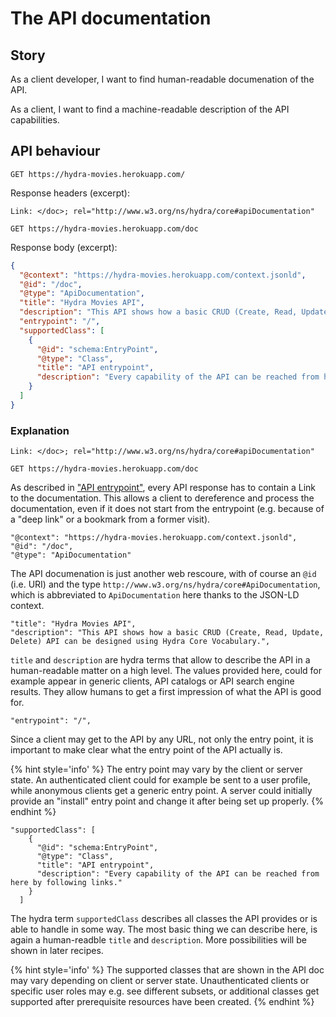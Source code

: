 # The API documentation

## Story

As a client developer, I want to find human-readable documenation of the API.

As a client, I want to find a machine-readable description of the API capabilities.  

## API behaviour

```http
GET https://hydra-movies.herokuapp.com/
```

Response headers (excerpt):

```http
Link: </doc>; rel="http://www.w3.org/ns/hydra/core#apiDocumentation"
```

```http
GET https://hydra-movies.herokuapp.com/doc
```

Response body (excerpt):

```json
{
  "@context": "https://hydra-movies.herokuapp.com/context.jsonld",
  "@id": "/doc",
  "@type": "ApiDocumentation",
  "title": "Hydra Movies API",
  "description": "This API shows how a basic CRUD (Create, Read, Update, Delete) API can be designed using Hydra Core Vocabulary.",
  "entrypoint": "/",
  "supportedClass": [
    {
      "@id": "schema:EntryPoint",
      "@type": "Class",
      "title": "API entrypoint",
      "description": "Every capability of the API can be reached from here by following links."
    }
  ]
}
```

### Explanation

```http
Link: </doc>; rel="http://www.w3.org/ns/hydra/core#apiDocumentation"
```

```http
GET https://hydra-movies.herokuapp.com/doc
```

As described in ["API entrypoint"](./1.entry-point.md), every API response has to contain a Link to the documentation. This allows a client to dereference and process the documentation, even if it does not start from the entrypoint (e.g. because of a "deep link" or a bookmark from a former visit).

```
"@context": "https://hydra-movies.herokuapp.com/context.jsonld",
"@id": "/doc",
"@type": "ApiDocumentation"
```

The API documenation is just another web rescoure, with of course an `@id` (i.e. URI) and the type `http://www.w3.org/ns/hydra/core#ApiDocumentation`, which is abbreviated to `ApiDocumentation` here thanks to the JSON-LD context.

```
"title": "Hydra Movies API",
"description": "This API shows how a basic CRUD (Create, Read, Update, Delete) API can be designed using Hydra Core Vocabulary.",
```

`title` and `description` are hydra terms that allow to describe the API in a human-readable matter on a high level. The values provided here, could for example appear in generic clients, API catalogs or API search engine results. They allow humans to get a first impression of what the API is good for.

```
"entrypoint": "/",
```

Since a client may get to the API by any URL, not only the entry point, it is important to make clear what the entry point of the API actually is. 

{% hint style='info' %}
The entry point may vary by the client or server state. An authenticated client could for example be sent to a user profile, while anonymous clients get a generic entry point. A server could initially provide an "install" entry point and change it after being set up properly.
{% endhint %}


```
"supportedClass": [
    {
      "@id": "schema:EntryPoint",
      "@type": "Class",
      "title": "API entrypoint",
      "description": "Every capability of the API can be reached from here by following links."
    }
  ]
```

The hydra term `supportedClass` describes all classes the API provides or is able to handle in some way. The most basic thing we can describe here, is again a human-readble `title` and `description`. More possibilities will be shown in later recipes.

{% hint style='info' %}
The supported classes that are shown in the API doc may vary depending on client or server state. Unauthenticated clients or specific user roles may e.g. see different subsets, or additional classes get supported after prerequisite resources have been created.
{% endhint %}
